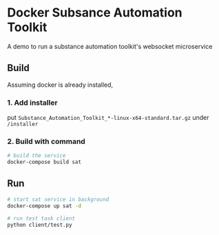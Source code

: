 # Docker Subsance Automation Toolkit

A demo to run a substance automation toolkit's websocket microservice  


## Build  
Assuming docker is already installed,  
### 1. Add installer  
put `Substance_Automation_Toolkit_*-linux-x64-standard.tar.gz` under `/installer`  
### 2. Build with command
```sh
# build the service
docker-compose build sat
```

## Run
```sh
# start sat service in background
docker-compose up sat -d

# run test task client
python client/test.py
```